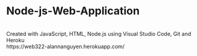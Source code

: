 # Node-js-Web-Application
<br>
Created with JavaScript, HTML, Node.js using Visual Studio Code, Git and Heroku
<br>
https://web322-alannanguyen.herokuapp.com/
